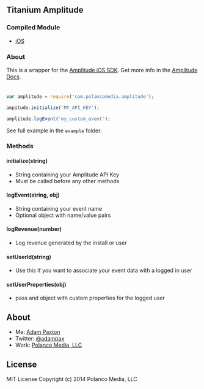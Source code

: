 ## Titanium Amplitude

### Compiled Module
* [iOS](https://github.com/adampax/titanium-amplitude/tree/master/ios/dist)

### About

This is a wrapper for the [Amplitude iOS SDK](https://github.com/amplitude/Amplitude-iOS). Get more info in the [Amplitude Docs](https://amplitude.com/docs).

###

```javascript

var amplitude = require('com.polancomedia.amplitude');

ampitude.initialize('MY_API_KEY');

amplitude.logEvent('my_custom_event');

```

See full example in the `example` folder. 

### Methods

#### initialize(string)
* String containing your Amplitude API Key
* Must be called before any other methods

#### logEvent(string, obj)
* String containing your event name
* Optional object with name/value pairs

#### logRevenue(number)
* Log revenue generated by the install or user

#### setUserId(string)
* Use this if you want to associate your event data with a logged in user

#### setUserProperties(obj)
* pass and object with custom properties for the logged user

## About
* Me: [Adam Paxton](http://adampaxton.com) 
* Twitter: [@adampax](http://twitter.com/adampax)
* Work: [Polanco Media, LLC](http://polancomedia.com)

## License
MIT License
Copyright (c) 2014 Polanco Media, LLC
